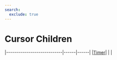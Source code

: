 ```yaml
---
search:
  exclude: true
---
```


<h1 class="heading"><span class="name">Cursor Children</span></h1>

|----------------------------|------|------|
|[Timer](../objects/timer.md)|&nbsp;|&nbsp;|
